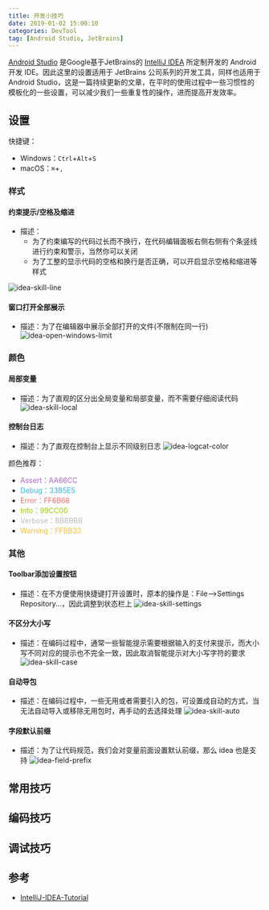 ```yaml
---
title: 开发小技巧 
date: 2019-01-02 15:00:10
categories: DevTool
tag: [Android Studio, JetBrains]
---
```


[Android Studio](https://zh.wikipedia.org/wiki/Android_Studio) 是Google基于JetBrains的 [IntelliJ IDEA](https://www.jetbrains.com/idea) 所定制开发的 Android 开发 IDE。因此这里的设置适用于 JetBrains 公司系列的开发工具，同样也适用于 Android Studio，这是一篇持续更新的文章，在平时的使用过程中一些习惯性的模板化的一些设置，可以减少我们一些重复性的操作，进而提高开发效率。

<!-- more -->

## 设置

快捷键：
* Windows：`Ctrl`+`Alt`+`S`
* macOS：`⌘`+`,`

### 样式

#### 约束提示/空格及缩进

* 描述：
    - 为了约束编写的代码过长而不换行，在代码编辑面板右侧右侧有个条竖线进行约束和警示，当然你可以关闭
    - 为了工整的显示代码的空格和换行是否正确，可以开启显示空格和缩进等样式
    
![idea-skill-line](https://res.cloudinary.com/incoder/image/upload/v1546416652/blog/idea-skill-line.png)

#### 窗口打开全部展示

* 描述：为了在编辑器中展示全部打开的文件(不限制在同一行)
    ![idea-open-windows-limit](https://res.cloudinary.com/incoder/image/upload/v1562844691/blog/idea-open-windows-limit.png)


### 颜色

#### 局部变量

* 描述：为了直观的区分出全局变量和局部变量，而不需要仔细阅读代码
![idea-skill-local](https://res.cloudinary.com/incoder/image/upload/v1546417187/blog/idea-skill-local.png)

#### 控制台日志

* 描述：为了直观在控制台上显示不同级别日志
![idea-logcat-color](https://res.cloudinary.com/incoder/image/upload/v1562845142/blog/idea-logcat-color.png)

颜色推荐：
* <font color=#AA66CC>Assert：AA66CC</font>
* <font color=#33B5E5>Debug：33B5E5</font>
* <font color=#FF6B68>Error：FF6B68</font>
* <font color=#99CC00>Info：99CC00</font>
* <font color=#BBBBBB>Verbose：BBBBBB</font>
* <font color=#FFBB33>Warning：FFBB33</font>

### 其他

#### Toolbar添加设置按钮

* 描述：在不方便使用快捷键打开设置时，原本的操作是：File-->Settings Repository...，因此调整到状态栏上
![idea-skill-settings](https://res.cloudinary.com/incoder/image/upload/v1546417198/blog/idea-skill-settings.png)

#### 不区分大小写

* 描述：在编码过程中，通常一些智能提示需要根据输入的支付来提示，而大小写不同对应的提示也不完全一致，因此取消智能提示对大小写字符的要求
![idea-skill-case](https://res.cloudinary.com/incoder/image/upload/v1546416873/blog/idea-skill-case.png)

#### 自动导包

* 描述：在编码过程中，一些无用或者需要引入的包，可设置成自动的方式，当无法自动导入或移除无用包时，再手动的去选择处理
![idea-skill-auto](https://res.cloudinary.com/incoder/image/upload/v1546416872/blog/idea-skill-auto.png)

#### 字段默认前缀
* 描述：为了让代码规范，我们会对变量前面设置默认前缀，那么 idea 也是支持
![idea-field-prefix](https://res.cloudinary.com/incoder/image/upload/v1562845918/blog/idea-field-prefix.png)

## 常用技巧

## 编码技巧

## 调试技巧

## 参考
* [IntelliJ-IDEA-Tutorial](https://github.com/judasn/IntelliJ-IDEA-Tutorial)